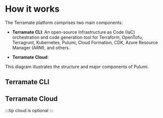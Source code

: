 # How it works

The Terramate platform comprises two main components:

- **Terramate CLI**: An open-source Infrastructure as Code (IaC) orchestration and code generation tool for Terraform,
OpenTofu, Terragrunt, Kubernetes, Pulumi, Cloud Formation, CDK, Azure Resource Manager (ARM), and others.

- **Terramate Cloud**:

This diagram illustrates the structure and major components of Pulumi.



## Terramate CLI

## Terramate Cloud

:::tip
cloud is optional
:::
